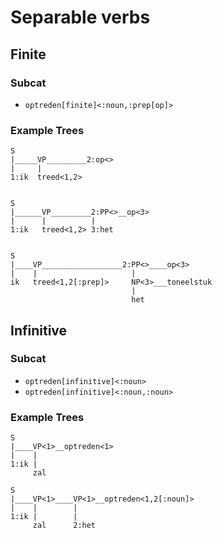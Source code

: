 # Separable verbs


## Finite

### Subcat

- `optreden[finite]<:noun,:prep[op]>`

### Example Trees

```
S
|_____VP_________2:op<>
|     |
1:ik  treed<1,2> 
     
```


```
S
|______VP_________2:PP<>__op<3>
|      |          | 
1:ik   treed<1,2> 3:het
      
```

```
S
|____VP__________________2:PP<>____op<3>
|    |                     |
ik   treed<1,2[:prep]>     NP<3>___toneelstuk 
                           |
                           het
```

## Infinitive

### Subcat

- `optreden[infinitive]<:noun>`
- `optreden[infinitive]<:noun,:noun>`

### Example Trees

```
S
|____VP<1>__optreden<1>
|    |
1:ik |
     zal
```

```
S
|____VP<1>____VP<1>__optreden<1,2[:noun]>
|    |        |
1:ik |        |
     zal      2:het
```






